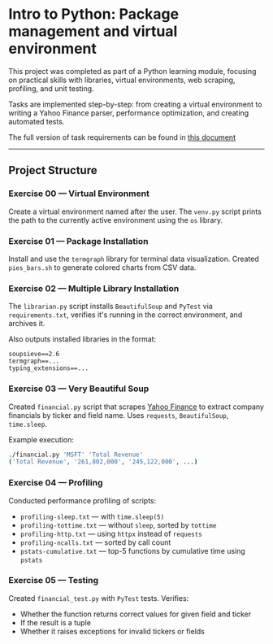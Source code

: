 # Intro to Python: Package management and virtual environment

This project was completed as part of a Python learning module, focusing on practical skills with libraries, virtual environments, web scraping, profiling, and unit testing.

Tasks are implemented step-by-step: from creating a virtual environment to writing a Yahoo Finance parser, performance optimization, and creating automated tests.

The full version of task requirements can be found in [this document](README-full.md)

---

## Project Structure

### Exercise 00 — Virtual Environment  
Create a virtual environment named after the user. The `venv.py` script prints the path to the currently active environment using the `os` library.

### Exercise 01 — Package Installation  
Install and use the `termgraph` library for terminal data visualization. Created `pies_bars.sh` to generate colored charts from CSV data.

### Exercise 02 — Multiple Library Installation  
The `librarian.py` script installs `BeautifulSoup` and `PyTest` via `requirements.txt`, verifies it's running in the correct environment, and archives it.  

Also outputs installed libraries in the format:
```
soupsieve==2.6
termgraph==...
typing_extensions==...
```

### Exercise 03 — Very Beautiful Soup  
Created `financial.py` script that scrapes [Yahoo Finance](https://finance.yahoo.com/quote/MSFT/financials?p=MSFT) to extract company financials by ticker and field name. Uses `requests`, `BeautifulSoup`, `time.sleep`.

Example execution:  
```bash
./financial.py 'MSFT' 'Total Revenue'
('Total Revenue', '261,802,000', '245,122,000', ...)
```

### Exercise 04 — Profiling  
Conducted performance profiling of scripts:

- `profiling-sleep.txt` — with `time.sleep(5)`
- `profiling-tottime.txt` — without `sleep`, sorted by `tottime`
- `profiling-http.txt` — using `httpx` instead of `requests`
- `profiling-ncalls.txt` — sorted by call count
- `pstats-cumulative.txt` — top-5 functions by cumulative time using `pstats`

### Exercise 05 — Testing  
Created `financial_test.py` with `PyTest` tests. Verifies:

- Whether the function returns correct values for given field and ticker
- If the result is a tuple
- Whether it raises exceptions for invalid tickers or fields
